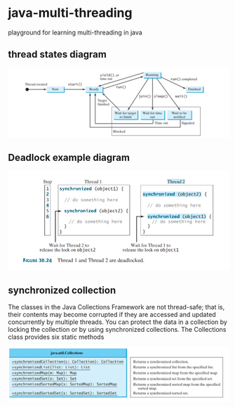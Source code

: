 # java-multi-threading
playground for learning multi-threading in java 

## thread states diagram
![threadstates.png](images/threadstates.png)

## Deadlock example diagram
![deadlockexample.png](images/deadlockexample.png)

## synchronized collection
The classes in the Java Collections Framework are not thread-safe; that is, their contents may
become corrupted if they are accessed and updated concurrently by multiple threads. You can
protect the data in a collection by locking the collection or by using synchronized collections.
The Collections class provides six static methods

![synchronized_collection.png](images/synchronized_collection.png)
